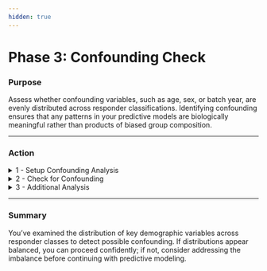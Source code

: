 ```yaml
---
hidden: true
---
```


# Phase 3: Confounding Check

### Purpose

Assess whether confounding variables, such as age, sex, or batch year, are evenly distributed across responder classifications. Identifying confounding ensures that any patterns in your predictive models are biologically meaningful rather than products of biased group composition.

***

### Action

<details>

<summary>1 - Setup Confounding Analysis</summary>

1. Navigate to **Discovery** -> **Start** -> **t-SNE analysis**
2. Configure **Column Selection**
   1. Select all `*fold_change` columns
   2. Select `year`, `sex`, and the responder column for **Grouping variable**
   3. Select `age_months` and `z_score_continuous` for **Color variable**

<figure><img src="../.gitbook/assets/FF_Phase 3_Confounding Setup tSNE_annotated.png" alt=""><figcaption></figcaption></figure>

4. Click the Plot Image button



</details>

<details>

<summary>2 - Check for Confounding</summary>

1. Compare all t-SNE plots generated to the responder t-SNE plot
   1. Is there an approximately equal distribution of confounding variable values in each responder class?  If not, there may be confounding in your predictive model.
      1. e.x. Is there an equal distribution of males and females in each responder class?

2)  An example confounding check with the manual HAI Responder group

    1. Age vs HAI Responder
       1. Here we see no confounding effect from age



    <figure><img src="../.gitbook/assets/FF_Phase  3_Age vs HAI Responder.png" alt="" width="563"><figcaption></figcaption></figure>

    1. Z-score vs HAI Responder
       1. Here we see no confounding effect from z-score



    <figure><img src="../.gitbook/assets/FF_Phase  3_Z-score vs HAI Responder.png" alt="" width="563"><figcaption></figcaption></figure>

    1. Year vs HAI Responder
       1. Confounding is unclear



    <figure><img src="../.gitbook/assets/FF_Phase  3_Batch Year vs HAI Responder.png" alt="" width="563"><figcaption></figcaption></figure>

    1. Sex vs HAI Responder
       1. Confounding is unclear

<figure><img src="../.gitbook/assets/FF_Phase  3_Sex vs HAI Responder.png" alt="" width="563"><figcaption></figcaption></figure>

{% hint style="success" %}
After generating all these t-SNE plots for the confounder check, it may be a good idea to save the plots to report with your findings later.
{% endhint %}

</details>

<details>

<summary>3 - Additional Analysis</summary>

In some cases, the resulting t-SNE plots for confounding analysis may be unclear, warranting further analysis, as in the example. It can be beneficial to manually check the confounding variable distribution for each responder class in these cases.

1. Open the dataset with responder columns in Excel

2) Filter by responder class, and manually check the distribution for any confounder variables warranting further analysis

<figure><img src="../.gitbook/assets/HAI Responder_Sex and year confound.png" alt=""><figcaption></figcaption></figure>

</details>

***

### Summary

You’ve examined the distribution of key demographic variables across responder classes to detect possible confounding. If distributions appear balanced, you can proceed confidently; if not, consider addressing the imbalance before continuing with predictive modeling.
